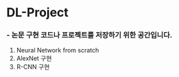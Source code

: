 # DL-Project

### - 논문 구현 코드나 프로젝트를 저장하기 위한 공간입니다.

1. Neural Network from scratch
2. AlexNet 구현
3. R-CNN 구현
